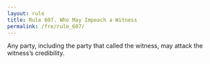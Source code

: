 ```yaml
---
layout: rule
title: Rule 607. Who May Impeach a Witness
permalink: /fre/rule_607/
---
```


Any party, including the party that called the witness, may attack the witness’s credibility.

